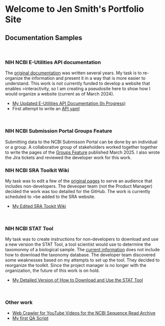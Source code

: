 
# Welcome to Jen Smith's Portfolio Site

## Documentation Samples


&nbsp;


### **NIH NCBI E-Utilities API documentation**

The [original documentation](https://www.ncbi.nlm.nih.gov/books/NBK25500/) was written several years. My task is to re-organize the information and present it in a way that is more easier to understand. This work is not currently funded to develop a website that enables >interactivity, so I am creating a pseudosite here to show how I would organize a website (current as of March 2024). 

  - [My Updated E-Utilities API Documentation (In Progress)](https://github.com/jenpetsmit/eutilities/blob/main/getting_started.md) 
  - First attempt to write an [API yaml](https://github.com/jenpetsmit/eutilities/blob/main/eutils/yml.md)

&nbsp;

### NIH NCBI Submission Portal Groups Feature

Submitting data to the NCBI Submisson Portal can be done by an individual or a group. A collaborative group of stakeholders worked together together to write the pages of the [Groups Feature](https://submit.ncbi.nlm.nih.gov/help/submission-groups/) published March 2025. I also wrote the Jira tickets and reviewed the developer work for this work.

### **NIH NCBI SRA Toolkit Wiki**

My task was to edit a few of the [original pages](https://github.com/ncbi/sra-tools/wiki) to serve an audience that includes non-developers. The deveoper team (not the Product Manager) decided the work was too detailed for the GitHub. The work is currently scheduled to >be added to the SRA website.

 - [My Edited SRA Tookit Wiki](https://github.com/jenpetsmit/tk_wiki/wiki) 

&nbsp;


### **NIH NCBI STAT Tool**

 My task was to create instructions for non-developers to download and use a new version the STAT Tool, a tool scientist would use to determine the taxomonmy of a biological sample. The [current information](https://github.com/ncbi/ngs-tools/tree/tax/tools/tax) does not include how to download the taxonomy database. The developer team discovered some weaknesses based on my attempts to set up the tool. They decided to reorganize the toolkit. Since the project manager is no longer with the organization, the future of this work is on hold.
 
  * [My Detailed Version of How to Download and Use the STAT Tool](https://github.com/jenpetsmit/STAT_Tool/blob/main/STAT_Tool.md) 
 

&nbsp;


### Other work
* [Web Crawler for YouTube Videos for the NCBI Sequence Read Archive](https://github.com/jenpetsmit/python/blob/main/webcrawler.md)
* [My first QA Script](https://github.com/jenpetsmit/jenpetsmit.github.io/blob/main/docs/QA.md)



&nbsp;

